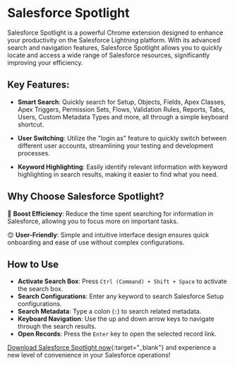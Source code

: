 # Salesforce Spotlight

Salesforce Spotlight is a powerful Chrome extension designed to enhance your productivity on the Salesforce Lightning platform. With its advanced search and navigation features, Salesforce Spotlight allows you to quickly locate and access a wide range of Salesforce resources, significantly improving your efficiency.

## Key Features:

- **Smart Search**: Quickly search for Setup, Objects, Fields, Apex Classes, Apex Triggers, Permission Sets, Flows, Validation Rules, Reports, Tabs, Users, Custom Metadata Types and more, all through a simple keyboard shortcut.

- **User Switching**: Utilize the "login as" feature to quickly switch between different user accounts, streamlining your testing and development processes.

- **Keyword Highlighting**: Easily identify relevant information with keyword highlighting in search results, making it easier to find what you need.

## Why Choose Salesforce Spotlight?

🚀 **Boost Efficiency**: Reduce the time spent searching for information in Salesforce, allowing you to focus more on important tasks.

😊 **User-Friendly**: Simple and intuitive interface design ensures quick onboarding and ease of use without complex configurations.

## How to Use

- **Activate Search Box**: Press `Ctrl (Command) + Shift + Space` to activate the search box.
- **Search Configurations**: Enter any keyword to search Salesforce Setup configurations.
- **Search Metadata**: Type a colon (`:`) to search related metadata.
- **Keyboard Navigation**: Use the up and down arrow keys to navigate through the search results.
- **Open Records**: Press the `Enter` key to open the selected record link.

[Download Salesforce Spotlight now](https://chromewebstore.google.com/detail/salesforce-spotlight/kcnnhfdenihbihoikgjfapgphapdoggd){:target="_blank"} and experience a new level of convenience in your Salesforce operations!
